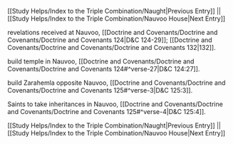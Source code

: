 [[Study Helps/Index to the Triple Combination/Naught|Previous Entry]]  ||  [[Study Helps/Index to the Triple Combination/Nauvoo House|Next Entry]]

 revelations received at Nauvoo, [[Doctrine and Covenants/Doctrine and Covenants/Doctrine and Covenants 124|D&C 124-29]]; [[Doctrine and Covenants/Doctrine and Covenants/Doctrine and Covenants 132|132]].

 build temple in Nauvoo, [[Doctrine and Covenants/Doctrine and Covenants/Doctrine and Covenants 124#^verse-27|D&C 124:27]].

 build Zarahemla opposite Nauvoo, [[Doctrine and Covenants/Doctrine and Covenants/Doctrine and Covenants 125#^verse-3|D&C 125:3]].

 Saints to take inheritances in Nauvoo, [[Doctrine and Covenants/Doctrine and Covenants/Doctrine and Covenants 125#^verse-4|D&C 125:4]].

[[Study Helps/Index to the Triple Combination/Naught|Previous Entry]]  ||  [[Study Helps/Index to the Triple Combination/Nauvoo House|Next Entry]]
